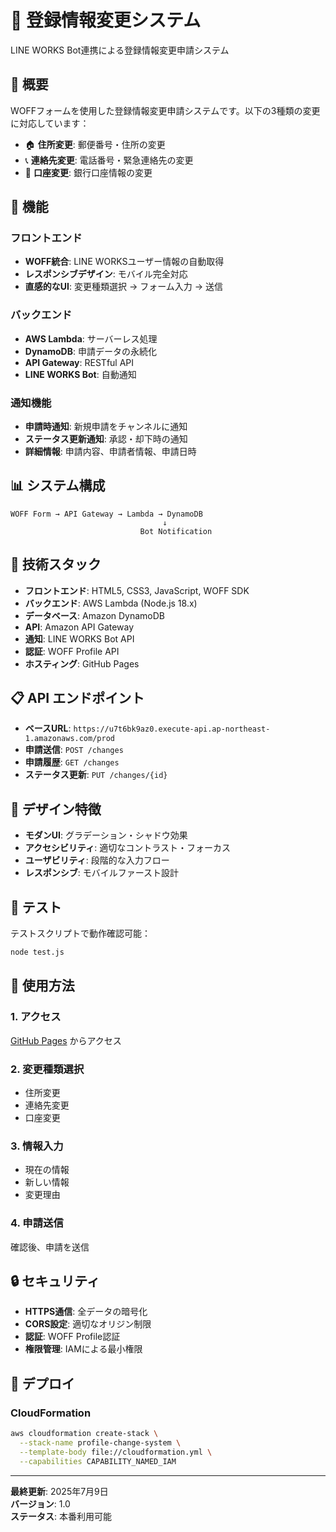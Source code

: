 # 📝 登録情報変更システム

LINE WORKS Bot連携による登録情報変更申請システム

## 🎯 概要

WOFFフォームを使用した登録情報変更申請システムです。以下の3種類の変更に対応しています：

- 🏠 **住所変更**: 郵便番号・住所の変更
- 📞 **連絡先変更**: 電話番号・緊急連絡先の変更  
- 🏦 **口座変更**: 銀行口座情報の変更

## 🚀 機能

### フロントエンド
- **WOFF統合**: LINE WORKSユーザー情報の自動取得
- **レスポンシブデザイン**: モバイル完全対応
- **直感的なUI**: 変更種類選択 → フォーム入力 → 送信

### バックエンド
- **AWS Lambda**: サーバーレス処理
- **DynamoDB**: 申請データの永続化
- **API Gateway**: RESTful API
- **LINE WORKS Bot**: 自動通知

### 通知機能
- **申請時通知**: 新規申請をチャンネルに通知
- **ステータス更新通知**: 承認・却下時の通知
- **詳細情報**: 申請内容、申請者情報、申請日時

## 📊 システム構成

```
WOFF Form → API Gateway → Lambda → DynamoDB
                                  ↓
                             Bot Notification
```

## 🔧 技術スタック

- **フロントエンド**: HTML5, CSS3, JavaScript, WOFF SDK
- **バックエンド**: AWS Lambda (Node.js 18.x)
- **データベース**: Amazon DynamoDB
- **API**: Amazon API Gateway
- **通知**: LINE WORKS Bot API
- **認証**: WOFF Profile API
- **ホスティング**: GitHub Pages

## 📋 API エンドポイント

- **ベースURL**: `https://u7t6bk9az0.execute-api.ap-northeast-1.amazonaws.com/prod`
- **申請送信**: `POST /changes`
- **申請履歴**: `GET /changes`
- **ステータス更新**: `PUT /changes/{id}`

## 🎨 デザイン特徴

- **モダンUI**: グラデーション・シャドウ効果
- **アクセシビリティ**: 適切なコントラスト・フォーカス
- **ユーザビリティ**: 段階的な入力フロー
- **レスポンシブ**: モバイルファースト設計

## 🧪 テスト

テストスクリプトで動作確認可能：

```bash
node test.js
```

## 📱 使用方法

### 1. アクセス
[GitHub Pages](https://iwaohig.github.io/profile-change-system/) からアクセス

### 2. 変更種類選択
- 住所変更
- 連絡先変更  
- 口座変更

### 3. 情報入力
- 現在の情報
- 新しい情報
- 変更理由

### 4. 申請送信
確認後、申請を送信

## 🔒 セキュリティ

- **HTTPS通信**: 全データの暗号化
- **CORS設定**: 適切なオリジン制限
- **認証**: WOFF Profile認証
- **権限管理**: IAMによる最小権限

## 🚀 デプロイ

### CloudFormation
```bash
aws cloudformation create-stack \
  --stack-name profile-change-system \
  --template-body file://cloudformation.yml \
  --capabilities CAPABILITY_NAMED_IAM
```

---

**最終更新**: 2025年7月9日  
**バージョン**: 1.0  
**ステータス**: 本番利用可能